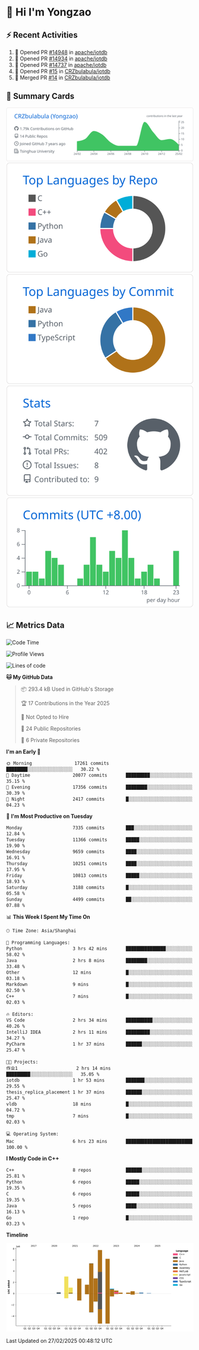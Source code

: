 # 👋 Hi I'm Yongzao

## ⚡ Recent Activities
<!--START_SECTION:activity-->
1. 💪 Opened PR [#14948](https://github.com/apache/iotdb/pull/14948) in [apache/iotdb](https://github.com/apache/iotdb)
2. 💪 Opened PR [#14934](https://github.com/apache/iotdb/pull/14934) in [apache/iotdb](https://github.com/apache/iotdb)
3. 💪 Opened PR [#14737](https://github.com/apache/iotdb/pull/14737) in [apache/iotdb](https://github.com/apache/iotdb)
4. 💪 Opened PR [#15](https://github.com/CRZbulabula/iotdb/pull/15) in [CRZbulabula/iotdb](https://github.com/CRZbulabula/iotdb)
5. 🎉 Merged PR [#14](https://github.com/CRZbulabula/iotdb/pull/14) in [CRZbulabula/iotdb](https://github.com/CRZbulabula/iotdb)
<!--END_SECTION:activity-->

## 🎑 Summary Cards

[![](https://raw.githubusercontent.com/CRZbulabula/CRZbulabula/main/profile-summary-card-output/github/0-profile-details.svg)](https://github.com/vn7n24fzkq/github-profile-summary-cards)
[![](https://raw.githubusercontent.com/CRZbulabula/CRZbulabula/main/profile-summary-card-output/github/1-repos-per-language.svg)](https://github.com/vn7n24fzkq/github-profile-summary-cards) [![](https://raw.githubusercontent.com/CRZbulabula/CRZbulabula/main/profile-summary-card-output/github/2-most-commit-language.svg)](https://github.com/vn7n24fzkq/github-profile-summary-cards)
[![](https://raw.githubusercontent.com/CRZbulabula/CRZbulabula/main/profile-summary-card-output/github/3-stats.svg)](https://github.com/vn7n24fzkq/github-profile-summary-cards) [![](https://raw.githubusercontent.com/CRZbulabula/CRZbulabula/main/profile-summary-card-output/github/4-productive-time.svg)](https://github.com/vn7n24fzkq/github-profile-summary-cards)

## 📈 Metrics Data

<!--START_SECTION:waka-->
![Code Time](http://img.shields.io/badge/Code%20Time-822%20hrs%2024%20mins-blue)

![Profile Views](http://img.shields.io/badge/Profile%20Views-0-blue)

![Lines of code](https://img.shields.io/badge/From%20Hello%20World%20I%27ve%20Written-32.6%20million%20lines%20of%20code-blue)

**🐱 My GitHub Data** 

> 📦 293.4 kB Used in GitHub's Storage 
 > 
> 🏆 17 Contributions in the Year 2025
 > 
> 🚫 Not Opted to Hire
 > 
> 📜 24 Public Repositories 
 > 
> 🔑 6 Private Repositories 
 > 
**I'm an Early 🐤** 

```text
🌞 Morning                17261 commits       ████████░░░░░░░░░░░░░░░░░   30.22 % 
🌆 Daytime                20077 commits       █████████░░░░░░░░░░░░░░░░   35.15 % 
🌃 Evening                17356 commits       ████████░░░░░░░░░░░░░░░░░   30.39 % 
🌙 Night                  2417 commits        █░░░░░░░░░░░░░░░░░░░░░░░░   04.23 % 
```
📅 **I'm Most Productive on Tuesday** 

```text
Monday                   7335 commits        ███░░░░░░░░░░░░░░░░░░░░░░   12.84 % 
Tuesday                  11366 commits       █████░░░░░░░░░░░░░░░░░░░░   19.90 % 
Wednesday                9659 commits        ████░░░░░░░░░░░░░░░░░░░░░   16.91 % 
Thursday                 10251 commits       ████░░░░░░░░░░░░░░░░░░░░░   17.95 % 
Friday                   10813 commits       █████░░░░░░░░░░░░░░░░░░░░   18.93 % 
Saturday                 3188 commits        █░░░░░░░░░░░░░░░░░░░░░░░░   05.58 % 
Sunday                   4499 commits        ██░░░░░░░░░░░░░░░░░░░░░░░   07.88 % 
```


📊 **This Week I Spent My Time On** 

```text
🕑︎ Time Zone: Asia/Shanghai

💬 Programming Languages: 
Python                   3 hrs 42 mins       ███████████████░░░░░░░░░░   58.02 % 
Java                     2 hrs 8 mins        ████████░░░░░░░░░░░░░░░░░   33.48 % 
Other                    12 mins             █░░░░░░░░░░░░░░░░░░░░░░░░   03.18 % 
Markdown                 9 mins              █░░░░░░░░░░░░░░░░░░░░░░░░   02.50 % 
C++                      7 mins              █░░░░░░░░░░░░░░░░░░░░░░░░   02.03 % 

🔥 Editors: 
VS Code                  2 hrs 34 mins       ██████████░░░░░░░░░░░░░░░   40.26 % 
IntelliJ IDEA            2 hrs 11 mins       █████████░░░░░░░░░░░░░░░░   34.27 % 
PyCharm                  1 hr 37 mins        ██████░░░░░░░░░░░░░░░░░░░   25.47 % 

🐱‍💻 Projects: 
作业1                      2 hrs 14 mins       █████████░░░░░░░░░░░░░░░░   35.05 % 
iotdb                    1 hr 53 mins        ███████░░░░░░░░░░░░░░░░░░   29.55 % 
thesis_replica_placement 1 hr 37 mins        ██████░░░░░░░░░░░░░░░░░░░   25.47 % 
vldb                     18 mins             █░░░░░░░░░░░░░░░░░░░░░░░░   04.72 % 
tmp                      7 mins              █░░░░░░░░░░░░░░░░░░░░░░░░   02.03 % 

💻 Operating System: 
Mac                      6 hrs 23 mins       █████████████████████████   100.00 % 
```

**I Mostly Code in C++** 

```text
C++                      8 repos             ██████░░░░░░░░░░░░░░░░░░░   25.81 % 
Python                   6 repos             █████░░░░░░░░░░░░░░░░░░░░   19.35 % 
C                        6 repos             █████░░░░░░░░░░░░░░░░░░░░   19.35 % 
Java                     5 repos             ████░░░░░░░░░░░░░░░░░░░░░   16.13 % 
Go                       1 repo              █░░░░░░░░░░░░░░░░░░░░░░░░   03.23 % 
```



**Timeline**

![Lines of Code chart](https://raw.githubusercontent.com/CRZbulabula/CRZbulabula/main/assets/bar_graph.png)


 Last Updated on 27/02/2025 00:48:12 UTC
<!--END_SECTION:waka-->

